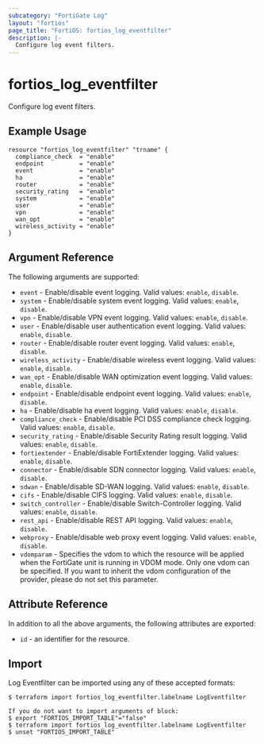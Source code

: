 ```yaml
---
subcategory: "FortiGate Log"
layout: "fortios"
page_title: "FortiOS: fortios_log_eventfilter"
description: |-
  Configure log event filters.
---
```


# fortios_log_eventfilter
Configure log event filters.

## Example Usage

```hcl
resource "fortios_log_eventfilter" "trname" {
  compliance_check  = "enable"
  endpoint          = "enable"
  event             = "enable"
  ha                = "enable"
  router            = "enable"
  security_rating   = "enable"
  system            = "enable"
  user              = "enable"
  vpn               = "enable"
  wan_opt           = "enable"
  wireless_activity = "enable"
}
```

## Argument Reference

The following arguments are supported:

* `event` - Enable/disable event logging. Valid values: `enable`, `disable`.
* `system` - Enable/disable system event logging. Valid values: `enable`, `disable`.
* `vpn` - Enable/disable VPN event logging. Valid values: `enable`, `disable`.
* `user` - Enable/disable user authentication event logging. Valid values: `enable`, `disable`.
* `router` - Enable/disable router event logging. Valid values: `enable`, `disable`.
* `wireless_activity` - Enable/disable wireless event logging. Valid values: `enable`, `disable`.
* `wan_opt` - Enable/disable WAN optimization event logging. Valid values: `enable`, `disable`.
* `endpoint` - Enable/disable endpoint event logging. Valid values: `enable`, `disable`.
* `ha` - Enable/disable ha event logging. Valid values: `enable`, `disable`.
* `compliance_check` - Enable/disable PCI DSS compliance check logging. Valid values: `enable`, `disable`.
* `security_rating` - Enable/disable Security Rating result logging. Valid values: `enable`, `disable`.
* `fortiextender` - Enable/disable FortiExtender logging. Valid values: `enable`, `disable`.
* `connector` - Enable/disable SDN connector logging. Valid values: `enable`, `disable`.
* `sdwan` - Enable/disable SD-WAN logging. Valid values: `enable`, `disable`.
* `cifs` - Enable/disable CIFS logging. Valid values: `enable`, `disable`.
* `switch_controller` - Enable/disable Switch-Controller logging. Valid values: `enable`, `disable`.
* `rest_api` - Enable/disable REST API logging. Valid values: `enable`, `disable`.
* `webproxy` - Enable/disable web proxy event logging. Valid values: `enable`, `disable`.
* `vdomparam` - Specifies the vdom to which the resource will be applied when the FortiGate unit is running in VDOM mode. Only one vdom can be specified. If you want to inherit the vdom configuration of the provider, please do not set this parameter.


## Attribute Reference

In addition to all the above arguments, the following attributes are exported:
* `id` - an identifier for the resource.

## Import

Log Eventfilter can be imported using any of these accepted formats:
```
$ terraform import fortios_log_eventfilter.labelname LogEventfilter

If you do not want to import arguments of block:
$ export "FORTIOS_IMPORT_TABLE"="false"
$ terraform import fortios_log_eventfilter.labelname LogEventfilter
$ unset "FORTIOS_IMPORT_TABLE"
```
